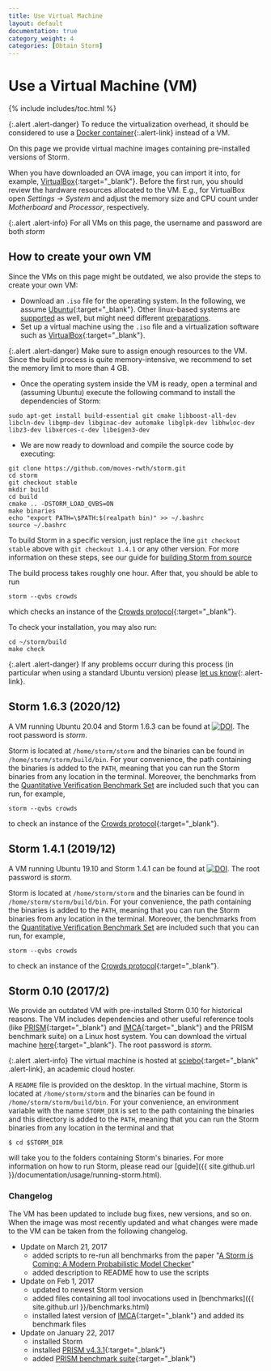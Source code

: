 ```yaml
---
title: Use Virtual Machine
layout: default
documentation: true
category_weight: 4
categories: [Obtain Storm]
---
```


<h1>Use a Virtual Machine (VM)</h1>

{% include includes/toc.html %}

{:.alert .alert-danger}
To reduce the virtualization overhead, it should be considered to use a [Docker container](docker.html){:.alert-link} instead of a VM.

On this page we provide virtual machine images containing pre-installed versions of Storm.

When you have downloaded an OVA image, you can import it into, for example, [VirtualBox](https://www.virtualbox.org){:target="_blank"}. Before the first run, you should review the hardware resources allocated to the VM. E.g., for VirtualBox open *Settings → System* and adjust the memory size and CPU count under *Motherboard* and *Processor*, respectively.

{:.alert .alert-info}
For all VMs on this page, the username and password are both *storm* 

## How to create your own VM
Since the VMs on this page might be outdated, we also provide the steps to create your own VM:

* Download an `.iso` file for the operating system. In the following, we assume [Ubuntu](https://ubuntu.com/download/desktop){:target="_blank"}. Other linux-based systems are [supported](build.html#supported-operating-systems) as well, but might need different [preparations](dependencies.html#os-specific-preparations).
* Set up a virtual machine using the `.iso` file and a virtualization software such as [VirtualBox](https://www.virtualbox.org/){:target="_blank"}.

{:.alert .alert-danger}
Make sure to assign enough resources to the VM. Since the build process is quite memory-intensive, we recommend to set the memory limit to more than 4 GB.

* Once the operating system inside the VM is ready, open a terminal and (assuming Ubuntu) execute the following command to install the dependencies of Storm:
```console
sudo apt-get install build-essential git cmake libboost-all-dev libcln-dev libgmp-dev libginac-dev automake libglpk-dev libhwloc-dev libz3-dev libxerces-c-dev libeigen3-dev
```

* We are now ready to download and compile the source code by executing:
``` console
git clone https://github.com/moves-rwth/storm.git
cd storm
git checkout stable
mkdir build
cd build
cmake .. -DSTORM_LOAD_QVBS=ON
make binaries
echo "export PATH=\$PATH:$(realpath bin)" >> ~/.bashrc
source ~/.bashrc
```
To build Storm in a specific version, just replace the line `git checkout stable` above with `git checkout 1.4.1` or any other version.
For more information on these steps, see our guide for [building Storm from source](build.html)

The build process takes roughly one hour. After that, you should be able to run
```console
storm --qvbs crowds
```
which checks an instance of the [Crowds protocol](http://qcomp.org/benchmarks/index.html#crowds){:target="_blank"}.

To check your installation, you may also run:
```console
cd ~/storm/build
make check
```

{:.alert .alert-danger}
If any problems occurr during this process (in particular when using a standard Ubuntu version) please [let us know](troubleshooting.html#file-an-issue){:.alert-link}.

## Storm 1.6.3 (2020/12)

A VM running Ubuntu 20.04 and Storm 1.6.3 can be found at [![DOI](https://zenodo.org/badge/DOI/10.5281/zenodo.4304439.svg)](https://doi.org/10.5281/zenodo.4304439). The root password is *storm*.

Storm is located at `/home/storm/storm` and the binaries can be found in `/home/storm/storm/build/bin`. For your convenience, the path containing the binaries is added to the `PATH`, meaning that you can run the Storm binaries from any location in the terminal. Moreover, the benchmarks from the [Quantitative Verification Benchmark Set](http://qcomp.org/benchmarks/) are included such that you can run, for example,
```console
storm --qvbs crowds
```
to check an instance of the [Crowds protocol](http://qcomp.org/benchmarks/index.html#crowds){:target="_blank"}.


## Storm 1.4.1 (2019/12)

A VM running Ubuntu 19.10 and Storm 1.4.1 can be found at [![DOI](https://zenodo.org/badge/DOI/10.5281/zenodo.3585795.svg)](https://doi.org/10.5281/zenodo.3585795). The root password is *storm*.

Storm is located at `/home/storm/storm` and the binaries can be found in `/home/storm/storm/build/bin`. For your convenience, the path containing the binaries is added to the `PATH`, meaning that you can run the Storm binaries from any location in the terminal. Moreover, the benchmarks from the [Quantitative Verification Benchmark Set](http://qcomp.org/benchmarks/) are included such that you can run, for example,
```console
storm --qvbs crowds
```
to check an instance of the [Crowds protocol](http://qcomp.org/benchmarks/index.html#crowds){:target="_blank"}.

## Storm 0.10 (2017/2)

We provide an outdated VM with pre-installed Storm 0.10 for historical reasons. The VM includes dependencies and other useful reference tools (like [PRISM](http://www.prismmodelchecker.org/){:target="_blank"} and [IMCA](https://github.com/buschko/imca){:target="_blank"} and the PRISM benchmark suite) on a Linux host system. You can download the virtual machine [here](https://rwth-aachen.sciebo.de/index.php/s/nthEAQL4o49zkYp){:target="_blank"}.
The root password is *storm*.

{:.alert .alert-info}
The virtual machine is hosted at [sciebo](https://www.sciebo.de/en/){:target="_blank" .alert-link}, an academic cloud hoster.

A `README` file is provided on the desktop. In the virtual machine, Storm is located at `/home/storm/storm` and the binaries can be found in `/home/storm/storm/build/bin`. For your convenience, an environment variable with the name `STORM_DIR` is set to the path containing the binaries and this directory is added to the `PATH`, meaning that you can run the Storm binaries from any location in the terminal and that
```console
$ cd $STORM_DIR
```
will take you to the folders containing Storm's binaries. For more information on how to run Storm, please read our [guide]({{ site.github.url }}/documentation/usage/running-storm.html).

<h3>Changelog</h3>

The VM has been updated to include bug fixes, new versions, and so on. When the image was most recently updated and what changes were made to the VM can be taken from the following changelog.

* Update on March 21, 2017
	- added scripts to re-run all benchmarks from the paper "[A Storm is Coming: A Modern Probabilistic Model Checker](http://doi.org/10.1007/978-3-319-63390-9_31)"
	- added description to README how to use the scripts
* Update on Feb 1, 2017
	- updated to newest Storm version
	- added files containing all tool invocations used in [benchmarks]({{ site.github.url }}/benchmarks.html)
	- installed latest version of [IMCA](https://github.com/buschko/imca){:target="_blank"} and added its benchmark files
*  Update on January 22, 2017
	- installed Storm
	- installed [PRISM v4.3.1](http://www.prismmodelchecker.org/download.php){:target="_blank"}
	- added [PRISM benchmark suite](https://github.com/prismmodelchecker/prism-benchmarks/){:target="_blank"}
